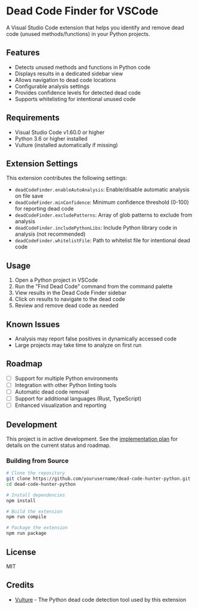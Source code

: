 # Dead Code Finder for VSCode

A Visual Studio Code extension that helps you identify and remove dead code (unused methods/functions) in your Python projects.

## Features

- Detects unused methods and functions in Python code
- Displays results in a dedicated sidebar view
- Allows navigation to dead code locations
- Configurable analysis settings
- Provides confidence levels for detected dead code
- Supports whitelisting for intentional unused code

## Requirements

- Visual Studio Code v1.60.0 or higher
- Python 3.6 or higher installed
- Vulture (installed automatically if missing)

## Extension Settings

This extension contributes the following settings:

* `deadCodeFinder.enableAutoAnalysis`: Enable/disable automatic analysis on file save
* `deadCodeFinder.minConfidence`: Minimum confidence threshold (0-100) for reporting dead code
* `deadCodeFinder.excludePatterns`: Array of glob patterns to exclude from analysis
* `deadCodeFinder.includePythonLibs`: Include Python library code in analysis (not recommended)
* `deadCodeFinder.whitelistFile`: Path to whitelist file for intentional dead code

## Usage

1. Open a Python project in VSCode
2. Run the "Find Dead Code" command from the command palette
3. View results in the Dead Code Finder sidebar
4. Click on results to navigate to the dead code
5. Review and remove dead code as needed

## Known Issues

- Analysis may report false positives in dynamically accessed code
- Large projects may take time to analyze on first run

## Roadmap

- [ ] Support for multiple Python environments
- [ ] Integration with other Python linting tools
- [ ] Automatic dead code removal
- [ ] Support for additional languages (Rust, TypeScript)
- [ ] Enhanced visualization and reporting

## Development

This project is in active development. See the [implementation plan](implementation-plan.md) for details on the current status and roadmap.

### Building from Source

```bash
# Clone the repository
git clone https://github.com/yourusername/dead-code-hunter-python.git
cd dead-code-hunter-python

# Install dependencies
npm install

# Build the extension
npm run compile

# Package the extension
npm run package
```

## License

MIT

## Credits

- [Vulture](https://github.com/jendrikseipp/vulture) - The Python dead code detection tool used by this extension 